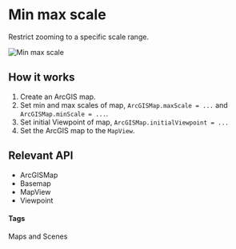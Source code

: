 # Min max scale

Restrict zooming to a specific scale range.

![Min max scale](min-max-scale.png)

## How it works

1. Create an ArcGIS map.
1. Set min and max scales of map, `ArcGISMap.maxScale = ...` and `ArcGISMap.minScale = ...`.
1. Set initial Viewpoint of map, `ArcGISMap.initialViewpoint = ...`
1. Set the ArcGIS map to the `MapView`.

## Relevant API

- ArcGISMap
- Basemap
- MapView
- Viewpoint

#### Tags

Maps and Scenes